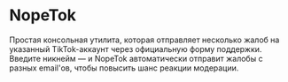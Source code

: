# NopeTok
Простая консольная утилита, которая отправляет несколько жалоб на указанный TikTok-аккаунт через официальную форму поддержки. Введите никнейм — и NopeTok автоматически отправит жалобы с разных email'ов, чтобы повысить шанс реакции модерации.
